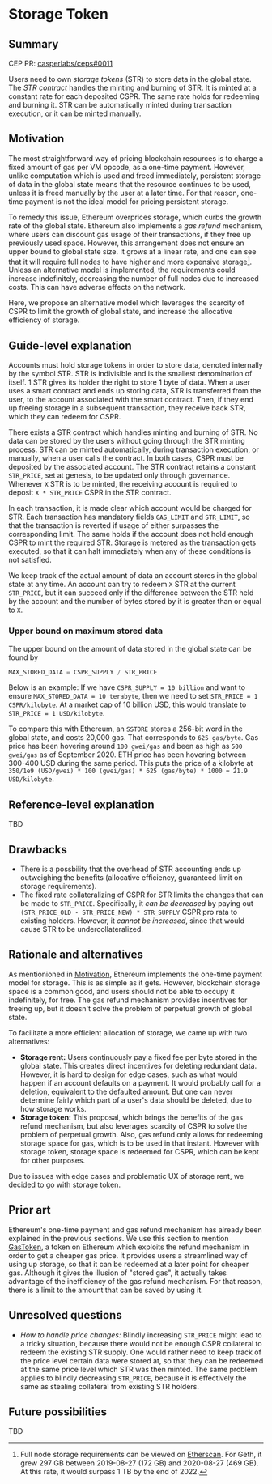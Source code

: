 # Storage Token

## Summary

[summary]: #summary

CEP PR: [casperlabs/ceps#0011](https://github.com/casperlabs/ceps/pull/0011)

Users need to own *storage tokens* (STR) to store data in the global state. The *STR contract* handles the minting and burning of STR. It is minted at a constant rate for each deposited CSPR. The same rate holds for redeeming and burning it. STR can be automatically minted during transaction execution, or it can be minted manually.

## Motivation

[motivation]: #motivation

The most straightforward way of pricing blockchain resources is to charge a fixed amount of gas per VM opcode, as a one-time payment. However, unlike computation which is used and freed immediately, persistent storage of data in the global state means that the resource continues to be used, unless it is freed manually by the user at a later time. For that reason, one-time payment is not the ideal model for pricing persistent storage.

To remedy this issue, Ethereum overprices storage, which curbs the growth rate of the global state. Ethereum also implements a *gas refund* mechanism, where users can discount gas usage of their transactions, if they free up previously used space. However, this arrangement does not ensure an upper bound to global state size. It grows at a linear rate, and one can see that it will require full nodes to have higher and more expensive storage[^1]. Unless an alternative model is implemented, the requirements could increase indefinitely, decreasing the number of full nodes due to increased costs. This can have adverse effects on the network.

Here, we propose an alternative model which leverages the scarcity of CSPR to limit the growth of global state, and increase the allocative efficiency of storage.

## Guide-level explanation

[guide-level-explanation]: #guide-level-explanation

Accounts must hold storage tokens in order to store data, denoted internally by the symbol STR. STR is indivisible and is the smallest denomination of itself. 1 STR gives its holder the right to store 1 byte of data. When a user uses a smart contract and ends up storing data, STR is transferred from the user, to the account associated with the smart contract. Then, if they end up freeing storage in a subsequent transaction, they receive back STR, which they can redeem for CSPR.

There exists a STR contract which handles minting and burning of STR. No data can be stored by the users without going through the STR minting process. STR can be minted automatically, during transaction execution, or manually, when a user calls the contract. In both cases, CSPR must be deposited by the associated account. The STR contract retains a constant `STR_PRICE`, set at genesis, to be updated only through governance. Whenever `X` STR is to be minted, the receiving account is required to deposit `X * STR_PRICE` CSPR in the STR contract.

In each transaction, it is made clear which account would be charged for STR. Each transaction has mandatory fields `GAS_LIMIT` and `STR_LIMIT`, so that the transaction is reverted if usage of either surpasses the corresponding limit. The same holds if the account does not hold enough CSPR to mint the required STR. Storage is metered as the transaction gets executed, so that it can halt immediately when any of these conditions is not satisfied.

We keep track of the actual amount of data an account stores in the global state at any time. An account can try to redeem `X` STR at the current `STR_PRICE`, but it can succeed only if the difference between the STR held by the account and the number of bytes stored by it is greater than or equal to `X`.

### Upper bound on maximum stored data

The upper bound on the amount of data stored in the global state can be found by

```python
MAX_STORED_DATA = CSPR_SUPPLY / STR_PRICE
```

Below is an example: If we have `CSPR_SUPPLY = 10 billion` and want to ensure `MAX_STORED_DATA = 10 terabyte`, then we need to set `STR_PRICE = 1 CSPR/kilobyte`. At a market cap of 10 billion USD, this would translate to `STR_PRICE = 1 USD/kilobyte`.

To compare this with Ethereum, an `SSTORE` stores a 256-bit word in the global state, and costs 20,000 gas. That corresponds to `625 gas/byte`. Gas price has been hovering around `100 gwei/gas` and been as high as `500 gwei/gas` as of September 2020. ETH price has been hovering between 300-400 USD during the same period. This puts the price of a kilobyte at `350/1e9 (USD/gwei) * 100 (gwei/gas) * 625 (gas/byte) * 1000 ≈ 21.9 USD/kilobyte`.

## Reference-level explanation

[reference-level-explanation]: #reference-level-explanation

TBD

## Drawbacks

[drawbacks]: #drawbacks

- There is a possbility that the overhead of STR accounting ends up outweighing the benefits (allocative efficiency, guaranteed limit on storage requirements).
- The fixed rate collateralizing of CSPR for STR limits the changes that can be made to `STR_PRICE`. Specifically, it *can be decreased* by paying out `(STR_PRICE_OLD - STR_PRICE_NEW) * STR_SUPPLY` CSPR pro rata to existing holders. However, it *cannot be increased*, since that would cause STR to be undercollateralized.

## Rationale and alternatives

[rationale-and-alternatives]: #rationale-and-alternatives


As mentionioned in [Motivation](#motivation), Ethereum implements the one-time payment model for storage. This is as simple as it gets. However, blockchain storage space is a common good, and users should not be able to occupy it indefinitely, for free. The gas refund mechanism provides incentives for freeing up, but it doesn't solve the problem of perpetual growth of global state.

To facilitate a more efficient allocation of storage, we came up with two alternatives:

- **Storage rent:** Users continuously pay a fixed fee per byte stored in the global state. This creates direct incentives for deleting redundant data. However, it is hard to design for edge cases, such as what would happen if an account defaults on a payment. It would probably call for a deletion, equivalent to the defaulted amount. But one can never determine fairly which part of a user's data should be deleted, due to how storage works.
- **Storage token:** This proposal, which brings the benefits of the gas refund mechanism, but also leverages scarcity of CSPR to solve the problem of perpetual growth. Also, gas refund only allows for redeeming storage space for gas, which is to be used in that instant. However with storage token, storage space is redeemed for CSPR, which can be kept for other purposes.

Due to issues with edge cases and problematic UX of storage rent, we decided to go with storage token.


## Prior art

[prior-art]: #prior-art

Ethereum's one-time payment and gas refund mechanism has already been explained in the previous sections. We use this section to mention [GasToken](https://gastoken.io/), a token on Ethereum which exploits the refund mechanism in order to get a cheaper gas price. It provides users a streamlined way of using up storage, so that it can be redeemed at a later point for cheaper gas. Although it gives the illusion of "stored gas", it actually takes advantage of the inefficiency of the gas refund mechanism. For that reason, there is a limit to the amount that can be saved by using it.

## Unresolved questions

[unresolved-questions]: #unresolved-questions

- *How to handle price changes:* Blindly increasing `STR_PRICE` might lead to a tricky situation, because there would not be enough CSPR collateral to redeem the existing STR supply. One would rather need to keep track of the price level certain data were stored at, so that they can be redeemed at the same price level which STR was then minted. The same problem applies to blindly decreasing `STR_PRICE`, because it is effectively the same as stealing collateral from existing STR holders.

## Future possibilities

[future-possibilities]: #future-possibilities

TBD

[^1]: Full node storage requirements can be viewed on [Etherscan](https://etherscan.io/chartsync/chaindefault). For Geth, it grew 297 GB between 2019-08-27 (172 GB) and 2020-08-27 (469 GB). At this rate, it would surpass 1 TB by the end of 2022.

